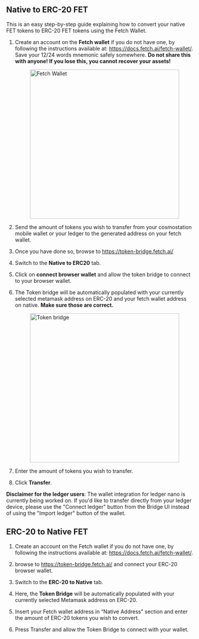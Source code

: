 ## Native to ERC-20 FET

This is an easy step-by-step guide explaining how to convert your native FET tokens to ERC-20 FET tokens using the Fetch Wallet.

1.	Create an account on the **Fetch wallet** if you do not have one, by following the instructions available at: <https://docs.fetch.ai/fetch-wallet/>. Save your 12/24 words mnemonic safely somewhere.
    **Do not share this with anyone! If you lose this, you cannot recover your assets!**

      <img src="/images/native_and_erc20/keplr_wallet.png" alt="Fetch Wallet" class="center" style="display: block; margin-left: auto; margin-right: auto;width:400px;">

2. Send the amount of tokens you wish to transfer from your cosmostation mobile wallet or your ledger to the generated address on your fetch wallet.
3. Once you have done so, browse to <https://token-bridge.fetch.ai/>
4. Switch to the **Native to ERC20** tab.
5. Click on **connect browser wallet** and allow the token bridge to connect to your browser wallet.
 
6. The Token bridge will be automatically populated with your currently selected metamask address on ERC-20 and your fetch wallet address on native.
    **Make sure those are correct.**
    
      <img src="/images/native_and_erc20/token_bridge.png" alt="Token bridge" class="center" style="display: block; margin-left: auto; margin-right: auto;width:400px;">

7. Enter the amount of tokens you wish to transfer. 
8. Click **Transfer**.

**Disclaimer for the ledger users**: The wallet integration for ledger nano is currently being worked on. If you'd like to transfer directly from your ledger device, please use the "Connect ledger" button from the Bridge UI instead of using the "Import ledger" button of the wallet.

## ERC-20 to Native FET 

1.	Create an account on the Fetch wallet if you do not have one, by following the instructions available at: <https://docs.fetch.ai/fetch-wallet/>.

2.	browse to <https://token-bridge.fetch.ai/> and connect your ERC-20 browser wallet.

3.	Switch to the **ERC-20 to Native** tab. 

4.	Here, the **Token Bridge** will be automatically populated with your currently selected Metamask address on ERC-20. 

5.	Insert your Fetch wallet address in “Native Address” section and enter the amount of ERC-20 tokens you wish to convert.

6.	Press Transfer and allow the Token Bridge to connect with your wallet.





